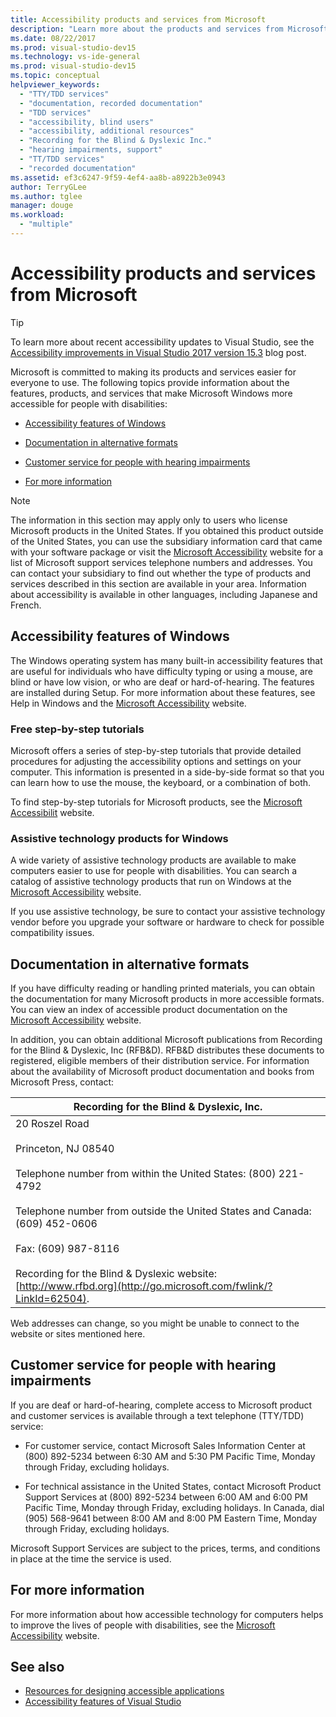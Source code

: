 ```yaml
---
title: Accessibility products and services from Microsoft
description: "Learn more about the products and services from Microsoft that can help make our operating systems, programs, and applications more accessible for everyone to use, including people with disabilities."
ms.date: 08/22/2017
ms.prod: visual-studio-dev15
ms.technology: vs-ide-general
ms.prod: visual-studio-dev15
ms.topic: conceptual
helpviewer_keywords:
  - "TTY/TDD services"
  - "documentation, recorded documentation"
  - "TDD services"
  - "accessibility, blind users"
  - "accessibility, additional resources"
  - "Recording for the Blind & Dyslexic Inc."
  - "hearing impairments, support"
  - "TT/TDD services"
  - "recorded documentation"
ms.assetid: ef3c6247-9f59-4ef4-aa8b-a8922b3e0943
author: TerryGLee
ms.author: tglee
manager: douge
ms.workload:
  - "multiple"
---
```

# Accessibility products and services from Microsoft

> [!TIP]
> To learn more about recent accessibility updates to Visual Studio, see the [Accessibility improvements in Visual Studio 2017 version 15.3](https://blogs.msdn.microsoft.com/visualstudio/2017/08/14/accessibility-improvements-in-visual-studio-2017-version-15-3/) blog post.

Microsoft is committed to making its products and services easier for everyone to use. The following topics provide information about the features, products, and services that make Microsoft Windows more accessible for people with disabilities:

-   [Accessibility features of Windows](../../ide/reference/accessibility-products-and-services-from-microsoft.md#windows)

-   [Documentation in alternative formats](../../ide/reference/accessibility-products-and-services-from-microsoft.md#altfortmats)

-   [Customer service for people with hearing impairments](../../ide/reference/accessibility-products-and-services-from-microsoft.md#hearing)

-   [For more information](../../ide/reference/accessibility-products-and-services-from-microsoft.md#moreinfo)

> [!NOTE]
> The information in this section may apply only to users who license Microsoft products in the United States. If you obtained this product outside of the United States, you can use the subsidiary information card that came with your software package or visit the [Microsoft Accessibility](http://go.microsoft.com/fwlink/?LinkId=8431) website for a list of Microsoft support services telephone numbers and addresses. You can contact your subsidiary to find out whether the type of products and services described in this section are available in your area. Information about accessibility is available in other languages, including Japanese and French.


##  <a name="windows"></a> Accessibility features of Windows

 The Windows operating system has many built-in accessibility features that are useful for individuals who have difficulty typing or using a mouse, are blind or have low vision, or who are deaf or hard-of-hearing. The features are installed during Setup. For more information about these features, see Help in Windows and the [Microsoft Accessibility](http://go.microsoft.com/fwlink/?LinkId=8431) website.

### Free step-by-step tutorials

 Microsoft offers a series of step-by-step tutorials that provide detailed procedures for adjusting the accessibility options and settings on your computer. This information is presented in a side-by-side format so that you can learn how to use the mouse, the keyboard, or a combination of both.

 To find step-by-step tutorials for Microsoft products, see the [Microsoft Accessibilit](http://go.microsoft.com/fwlink/?LinkId=8431) website.

### Assistive technology products for Windows

 A wide variety of assistive technology products are available to make computers easier to use for people with disabilities. You can search a catalog of assistive technology products that run on Windows at the [Microsoft Accessibility](http://go.microsoft.com/fwlink/?LinkId=8431) website.

 If you use assistive technology, be sure to contact your assistive technology vendor before you upgrade your software or hardware to check for possible compatibility issues.

##  <a name="altfortmats"></a> Documentation in alternative formats

 If you have difficulty reading or handling printed materials, you can obtain the documentation for many Microsoft products in more accessible formats. You can view an index of accessible product documentation on the [Microsoft Accessibility](http://go.microsoft.com/fwlink/?LinkId=8431) website.

 In addition, you can obtain additional Microsoft publications from Recording for the Blind & Dyslexic, Inc (RFB&D). RFB&D distributes these documents to registered, eligible members of their distribution service. For information about the availability of Microsoft product documentation and books from Microsoft Press, contact:

|Recording for the Blind & Dyslexic, Inc.|
|----------------------------------------------|
|20 Roszel Road<br /><br /> Princeton, NJ 08540<br /><br /> Telephone number from within the United States: (800) 221-4792<br /><br /> Telephone number from outside the United States and Canada: (609) 452-0606<br /><br /> Fax: (609) 987-8116<br /><br /> Recording for the Blind & Dyslexic website: [http://www.rfbd.org](http://go.microsoft.com/fwlink/?LinkId=62504).|

 Web addresses can change, so you might be unable to connect to the website or sites mentioned here.

##  <a name="hearing"></a> Customer service for people with hearing impairments

 If you are deaf or hard-of-hearing, complete access to Microsoft product and customer services is available through a text telephone (TTY/TDD) service:

-   For customer service, contact Microsoft Sales Information Center at (800) 892-5234 between 6:30 AM and 5:30 PM Pacific Time, Monday through Friday, excluding holidays.

-   For technical assistance in the United States, contact Microsoft Product Support Services at (800) 892-5234 between 6:00 AM and 6:00 PM Pacific Time, Monday through Friday, excluding holidays. In Canada, dial (905) 568-9641 between 8:00 AM and 8:00 PM Eastern Time, Monday through Friday, excluding holidays.

 Microsoft Support Services are subject to the prices, terms, and conditions in place at the time the service is used.

##  <a name="moreinfo"></a> For more information

 For more information about how accessible technology for computers helps to improve the lives of people with disabilities, see the [Microsoft Accessibility](http://go.microsoft.com/fwlink/?LinkId=8431) website.

## See also

* [Resources for designing accessible applications](../../ide/reference/resources-for-designing-accessible-applications.md)
* [Accessibility features of Visual Studio](../../ide/reference/accessibility-features-of-visual-studio.md)
